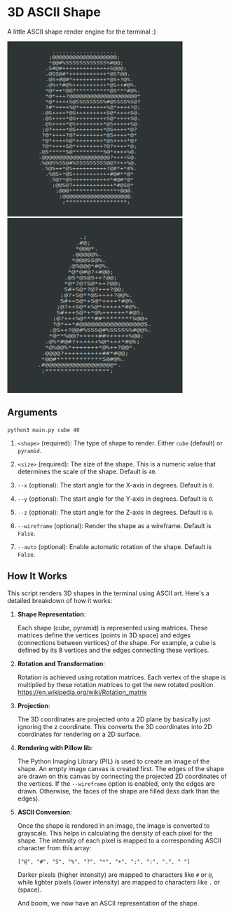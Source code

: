 # 3D ASCII Shape

A little ASCII shape render engine for the terminal :)

<img src="./imgs/cube.png" alt="Screenshot of the maze" width="400" height="400"/>
<img src="./imgs/pyramid.png" alt="Another screenshot of the maze" width="400" height="400"/>

## Arguments

`python3 main.py cube 40`

1. `<shape>` (required): The type of shape to render. Either `cube` (default) or `pyramid`.

2. `<size>` (required): The size of the shape. This is a numeric value that determines the scale of the shape. Default is `40`.

3. `--x` (optional): The start angle for the X-axis in degrees. Default is `0`.

4. `--y` (optional): The start angle for the Y-axis in degrees. Default is `0`.

5. `--z` (optional): The start angle for the Z-axis in degrees. Default is `0`.

6. `--wireframe` (optional): Render the shape as a wireframe. Default is `False`.

7. `--auto` (optional): Enable automatic rotation of the shape. Default is `False`.

## How It Works

This script renders 3D shapes in the terminal using ASCII art. Here's a detailed breakdown of how it works:

1. **Shape Representation**:

   Each shape (cube, pyramid) is represented using matrices. These matrices define the vertices (points in 3D space) and edges (connections between vertices) of the shape.
   For example, a cube is defined by its 8 vertices and the edges connecting these vertices.

2. **Rotation and Transformation**:

   Rotation is achieved using rotation matrices. Each vertex of the shape is multiplied by these rotation matrices to get the new rotated position.
   https://en.wikipedia.org/wiki/Rotation_matrix

3. **Projection**:

   The 3D coordinates are projected onto a 2D plane by basically just ignoring the z coordinate. This converts the 3D coordinates into 2D coordinates for rendering on a 2D surface.

4. **Rendering with Pillow lib**:

   The Python Imaging Library (PIL) is used to create an image of the shape. An empty image canvas is created first. The edges of the shape are drawn on this canvas by connecting the projected 2D coordinates of the vertices.
   If the `--wireframe` option is enabled, only the edges are drawn. Otherwise, the faces of the shape are filled (less dark than the edges).

5. **ASCII Conversion**:

   Once the shape is rendered in an image, the image is converted to grayscale. This helps in calculating the density of each pixel for the shape. The intensity of each pixel is mapped to a corresponding ASCII character from this array:

   ```
   ["@", "#", "S", "%", "?", "*", "+", ";", ":", ".", " "]
   ```

   Darker pixels (higher intensity) are mapped to characters like `#` or `@`, while lighter pixels (lower intensity) are mapped to characters like `.` or ` ` (space).

   And boom, we now have an ASCII representation of the shape.
